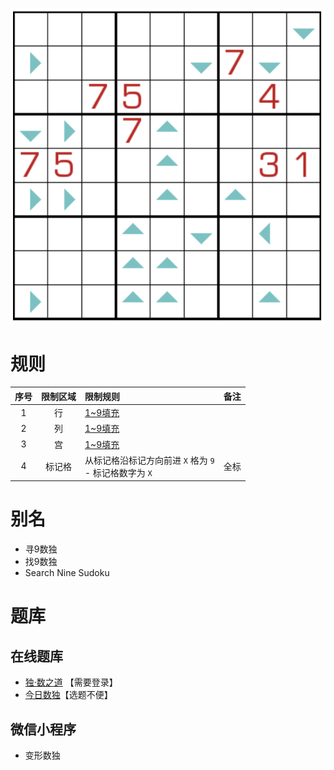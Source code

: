 ![](../../../../../images/sudoku/寻9数独.png)

# 规则

| 序号  | 限制区域 | 限制规则                                    | 备注  |
|:---:|:----:|:----------------------------------------|:---:|
|  1  |  行   | [1~9填充]                                 |     |
|  2  |  列   | [1~9填充]                                 |     |
|  3  |  宫   | [1~9填充]                                 |     |
|  4  | 标记格  | 从标记格沿标记方向前进 `X` 格为 `9`<br/>- 标记格数字为 `X` | 全标  |

# 别名

- 寻9数独
- 找9数独
- Search Nine Sudoku

# 题库

## 在线题库

- [独·数之道](http://www.sudokufans.org.cn/lx/game.index.php?type=find9) 【需要登录】
- [今日数独]【选题不便】

## 微信小程序

- 变形数独

[1~9填充]: ../../../../../rules.md#1to9填充

[今日数独]: https://cn.sudoku.today/g-search-9-sudoku/
